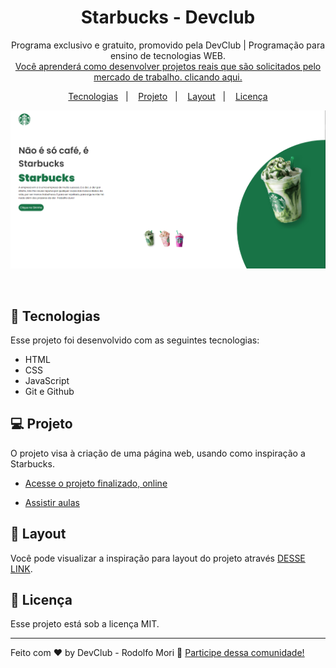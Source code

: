 <h1 align="center"> Starbucks - Devclub </h1>

<p align="center">
Programa exclusivo e gratuito, promovido pela DevClub | Programação para ensino de tecnologias WEB. <br/>
<a href="https://rodolfomori.com.br/devclub/">Você aprenderá como desenvolver projetos reais que são solicitados pelo mercado de trabalho. clicando aqui.</a>
</p>

<p align="center">
  <a href="#-tecnologias">Tecnologias</a>&nbsp;&nbsp;&nbsp;|&nbsp;&nbsp;&nbsp;
  <a href="#-projeto">Projeto</a>&nbsp;&nbsp;&nbsp;|&nbsp;&nbsp;&nbsp;
  <a href="#-layout">Layout</a>&nbsp;&nbsp;&nbsp;|&nbsp;&nbsp;&nbsp;
  <a href="#memo-licença">Licença</a>
</p>

<p align="center">
  <img alt="License" src="./img/site.png">
</p>

<br>

## 🚀 Tecnologias

Esse projeto foi desenvolvido com as seguintes tecnologias:

- HTML
- CSS
- JavaScript
- Git e Github

## 💻 Projeto

O projeto visa à criação de uma página web, usando como inspiração a Starbucks.

- [Acesse o projeto finalizado, online](https://github.com/rodolfomori/starbucks-devclub)

- [Assistir aulas](https://www.youtube.com/@canaldevclub/streams)

## 🔖 Layout

Você pode visualizar a inspiração para layout do projeto através [DESSE LINK](https://www.starbucks.com.br/).

## :memo: Licença

Esse projeto está sob a licença MIT.

---

Feito com ♥ by DevClub - Rodolfo Mori :wave: [Participe dessa comunidade!](https://www.instagram.com/rodolfomorii/)
